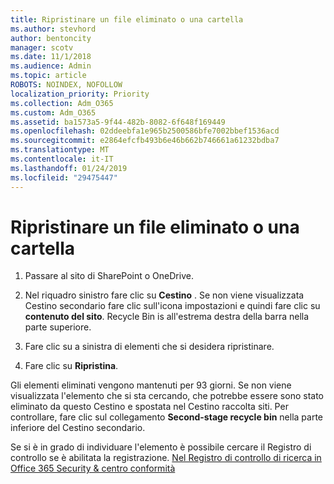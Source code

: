 ```yaml
---
title: Ripristinare un file eliminato o una cartella
ms.author: stevhord
author: bentoncity
manager: scotv
ms.date: 11/1/2018
ms.audience: Admin
ms.topic: article
ROBOTS: NOINDEX, NOFOLLOW
localization_priority: Priority
ms.collection: Adm_O365
ms.custom: Adm_O365
ms.assetid: ba1573a5-9f44-482b-8082-6f648f169449
ms.openlocfilehash: 02ddeebfa1e965b2500586bfe7002bbef1536acd
ms.sourcegitcommit: e2864efcfb493b6e46b662b746661a61232bdba7
ms.translationtype: MT
ms.contentlocale: it-IT
ms.lasthandoff: 01/24/2019
ms.locfileid: "29475447"
---
```

# <a name="restore-a-deleted-file-or-folder"></a>Ripristinare un file eliminato o una cartella

1. Passare al sito di SharePoint o OneDrive.
    
2. Nel riquadro sinistro fare clic su **Cestino** . Se non viene visualizzata Cestino secondario fare clic sull'icona impostazioni e quindi fare clic su **contenuto del sito**. Recycle Bin is all'estrema destra della barra nella parte superiore.
    
3. Fare clic su a sinistra di elementi che si desidera ripristinare.
    
4. Fare clic su **Ripristina**.
    
Gli elementi eliminati vengono mantenuti per 93 giorni. Se non viene visualizzata l'elemento che si sta cercando, che potrebbe essere sono stato eliminato da questo Cestino e spostata nel Cestino raccolta siti. Per controllare, fare clic sul collegamento **Second-stage recycle bin** nella parte inferiore del Cestino secondario. 
  
Se si è in grado di individuare l'elemento è possibile cercare il Registro di controllo se è abilitata la registrazione. [Nel Registro di controllo di ricerca in Office 365 Security &amp; centro conformità](https://support.office.com/article/0d4d0f35-390b-4518-800e-0c7ec95e946c.aspx)
  

